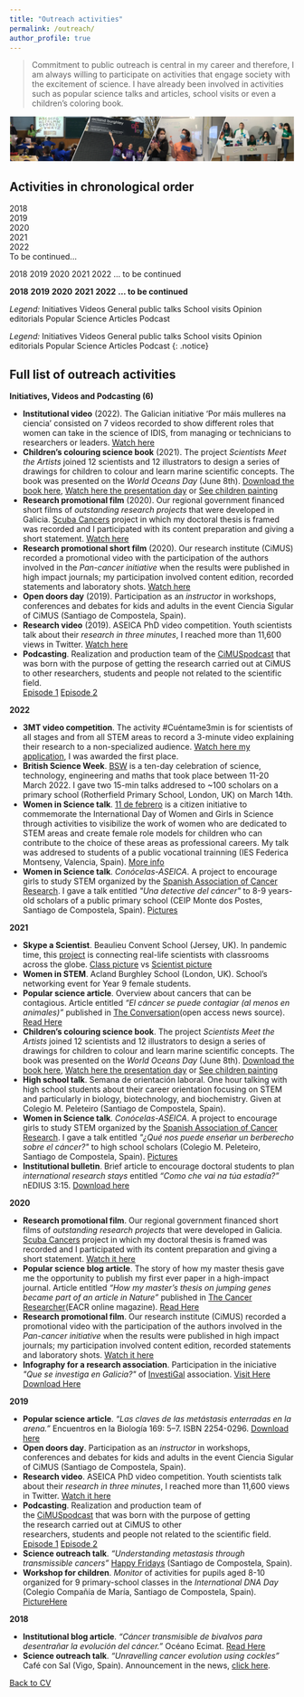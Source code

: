 ```yaml
---
title: "Outreach activities"
permalink: /outreach/
author_profile: true
---
```


> Commitment to public outreach is central in my career and therefore, I am always willing to participate on activities that engage society with the excitement of science. I have already been involved in activities such as popular science talks and articles, school visits or even a children’s coloring book.

<img src='/images/Tira_FotosOutreach_AliciaLBruzos.png'>  

## Activities in chronological order 
2018  <i class="fa fa-book" aria-hidden="true"></i> <i class="fa fa-users" aria-hidden="true"></i>  
2019 <i class="fa fa-university" aria-hidden="true"></i> <i class="fa fa-users" aria-hidden="true"></i> <i class="fa fa-podcast" aria-hidden="true"></i> <i class="fa fa-play-circle" aria-hidden="true"></i> <i class="fa fa-paint-brush" aria-hidden="true"></i> <i class="fa fa-book" aria-hidden="true"></i>  
2020 <i class="fa fa-book" aria-hidden="true"></i> <i class="fa fa-play-circle" aria-hidden="true"></i> <i class="fa fa-book" aria-hidden="true"></i> <i class="fa fa-play-circle" aria-hidden="true"></i>  
2021 <i class="fa fa-book" aria-hidden="true"></i> <i class="fa fa-university" aria-hidden="true"></i> <i class="fa fa-university" aria-hidden="true"></i> <i class="fa fa-paint-brush" aria-hidden="true"></i> <i class="fa fa-book" aria-hidden="true"></i> <i class="fa fa-university" aria-hidden="true"></i> <i class="fa fa-university" aria-hidden="true"></i>  
2022 <i class="fa fa-university" aria-hidden="true"></i><i class="fa fa-university" aria-hidden="true"></i><i class="fa fa-university" aria-hidden="true"></i><i class="fa fa-play-circle" aria-hidden="true"></i>  
To be continued...



2018  <i class="fa fa-book" aria-hidden="true"></i> <i class="fa fa-users" aria-hidden="true"></i> 2019 <i class="fa fa-university" aria-hidden="true"></i> <i class="fa fa-users" aria-hidden="true"></i> <i class="fa fa-podcast" aria-hidden="true"></i> <i class="fa fa-play-circle" aria-hidden="true"></i> <i class="fa fa-paint-brush" aria-hidden="true"></i> <i class="fa fa-book" aria-hidden="true"></i> 2020 <i class="fa fa-book" aria-hidden="true"></i> <i class="fa fa-play-circle" aria-hidden="true"></i> <i class="fa fa-book" aria-hidden="true"></i> <i class="fa fa-play-circle" aria-hidden="true"></i> 2021 <i class="fa fa-book" aria-hidden="true"></i> <i class="fa fa-university" aria-hidden="true"></i> <i class="fa fa-university" aria-hidden="true"></i> <i class="fa fa-paint-brush" aria-hidden="true"></i> <i class="fa fa-book" aria-hidden="true"></i> <i class="fa fa-university" aria-hidden="true"></i> <i class="fa fa-university" aria-hidden="true"></i> 2022 <i class="fa fa-university" aria-hidden="true"></i><i class="fa fa-university" aria-hidden="true"></i><i class="fa fa-university" aria-hidden="true"></i><i class="fa fa-play-circle" aria-hidden="true"></i> … to be continued



**2018**  <i class="fa fa-book" aria-hidden="true"></i> <i class="fa fa-users" aria-hidden="true"></i> **2019** <i class="fa fa-university" aria-hidden="true"></i> <i class="fa fa-users" aria-hidden="true"></i> <i class="fa fa-podcast" aria-hidden="true"></i> <i class="fa fa-play-circle" aria-hidden="true"></i> <i class="fa fa-paint-brush" aria-hidden="true"></i> <i class="fa fa-book" aria-hidden="true"></i> **2020** <i class="fa fa-book" aria-hidden="true"></i> <i class="fa fa-play-circle" aria-hidden="true"></i> <i class="fa fa-book" aria-hidden="true"></i> <i class="fa fa-play-circle" aria-hidden="true"></i> **2021** <i class="fa fa-book" aria-hidden="true"></i> <i class="fa fa-university" aria-hidden="true"></i> <i class="fa fa-university" aria-hidden="true"></i> <i class="fa fa-paint-brush" aria-hidden="true"></i> <i class="fa fa-book" aria-hidden="true"></i> <i class="fa fa-university" aria-hidden="true"></i> <i class="fa fa-university" aria-hidden="true"></i> **2022** <i class="fa fa-university" aria-hidden="true"></i><i class="fa fa-university" aria-hidden="true"></i><i class="fa fa-university" aria-hidden="true"></i><i class="fa fa-play-circle" aria-hidden="true"></i> **… to be continued**

*Legend:*
<i class="fa fa-paint-brush" aria-hidden="true"></i> Initiatives 
<i class="fa fa-play-circle" aria-hidden="true"></i> Videos 
<i class="fa fa-users" aria-hidden="true"></i> General public talks 
<i class="fa fa-university" aria-hidden="true"></i> School visits 
<i class="fa fa-pencil-square-o" aria-hidden="true"></i> Opinion editorials 
<i class="fa fa-book" aria-hidden="true"></i> Popular Science Articles 
<i class="fa fa-podcast" aria-hidden="true"></i>Podcast  


*Legend:*
<i class="fa fa-paint-brush" aria-hidden="true"></i> Initiatives 
<i class="fa fa-play-circle" aria-hidden="true"></i> Videos 
<i class="fa fa-users" aria-hidden="true"></i> General public talks 
<i class="fa fa-university" aria-hidden="true"></i> School visits 
<i class="fa fa-pencil-square-o" aria-hidden="true"></i> Opinion editorials 
<i class="fa fa-book" aria-hidden="true"></i> Popular Science Articles 
<i class="fa fa-podcast" aria-hidden="true"></i>Podcast {: .notice}

## Full list of outreach activities 

**Initiatives, Videos and Podcasting (6)**

* **Institutional video** (2022). The Galician initiative ‘Por máis mulleres na ciencia’ consisted on 7 videos recorded to show different roles that women can take in the science of IDIS, from managing or technicians to researchers or leaders. [Watch here](https://youtu.be/npxiCJKXCGo)
* **Children’s colouring science book** (2021). The project *Scientists Meet the Artists* joined 12 scientists and 12 illustrators to design a series of drawings for children to colour and learn marine scientific concepts. The book was presented on the *World Oceans Day* (June 8th). [Download the book here](https://albruzos.github.io/files/outreach_2021-ScientistsMeetArtists.pdf), [Watch here the presentation day](https://tv.uvigo.es/video/60e852f1fe8ebc541a176b22) or [See children painting](https://twitter.com/campusdomar/status/1408319520893247488)
* **Research promotional film** (2020). Our regional government financed short films of *outstanding research projects* that were developed in Galicia. [Scuba Cancers](http://www.scubacancers.org/) project in which my doctoral thesis is framed was recorded and I participated with its content preparation and giving a short statement. [Watch here](https://www.youtube.com/watch?v=Ig3-LggH9Rs)
* **Research promotional short film** (2020). Our research institute (CiMUS) recorded a promotional video with the participation of the authors involved in the *Pan-cancer initiative* when the results were published in high impact journals; my participation involved content edition, recorded statements and laboratory shots. [Watch here](https://www.youtube.com/watch?v=1fm9kL94xn0)
* **Open doors day** (2019). Participation as an *instructor* in workshops, conferences and debates for kids and adults in the event Ciencia Sigular of CiMUS (Santiago de Compostela, Spain).
* **Research video** (2019). ASEICA PhD video competition. Youth scientists talk about their *research in three minutes*, I reached more than 11,600 views in Twitter. [Watch here](www.twitter.com/BruzosAliciaL/status/1196606566365089792)
* **Podcasting**. Realization and production team of the [CiMUSpodcast](https://www.ivoox.com/podcast-cimus-podcast_sq_f1817120_1.html) that was born with the purpose of getting the research carried out at CiMUS to other researchers, students and people not related to the scientific field.  
[Episode 1](https://www.ivoox.com/capitulo-1-autismo-audios-mp3_rf_45092632_1.html) [Episode 2](https://www.ivoox.com/capitulo-2-cancer-audios-mp3_rf_47395915_1.html)   
















**2022**  
* **3MT video competition**. The activity #Cuéntame3min is for scientists of all stages and from all STEM areas to record a 3-minute video explaining their research to a non-specialized audience. [Watch here my application](https://www.youtube.com/watch?v=2TYl6BZ-_SA), I was awarded the first place.  
* **British Science Week**. [BSW](https://www.britishscienceweek.org/) is a ten-day celebration of science, technology, engineering and maths that took place between 11-20 March 2022. I gave two 15-min talks addresed to ~100 scholars on a primary school (Rotherfield Primary School, London, UK) on March 14th.  
* **Women in Science talk**. [11 de febrero](https://11defebrero.org/) is a citizen initiative to commemorate the International Day of Women and Girls in Science through activities to visibilize the work of women who are dedicated to STEM areas and create female role models for children who can contribute to the choice of these areas as professional careers. My talk was addresed to students of a public vocational trainning (IES Federica Montseny, Valencia, Spain). [More info](https://twitter.com/BruzosAliciaL/status/1491803176248381440)  
* **Women in Science talk**. *Conócelas-ASEICA*. A project to encourage girls to study STEM organized by the [Spanish Association of Cancer Research](https://www.aseica.es). I gave a talk entitled *"Una detective del cáncer"* to 8-9 years-old scholars of a public primary school (CEIP Monte dos Postes, Santiago de Compostela, Spain). [Pictures](https://twitter.com/BruzosAliciaL/status/1491178436244930561) 

**2021**  
* **Skype a Scientist**. Beaulieu Convent School (Jersey, UK). In pandemic time, this [project](https://www.skypeascientist.com/) is connecting real-life scientists with classrooms across the globe. [Class picture](https://twitter.com/BeaulieuBio/status/1471792405150056453) vs [Scientist picture](https://twitter.com/BruzosAliciaL/status/1471848905054863364/photo/1)
* **Women in STEM**. Acland Burghley School (London, UK). School’s networking event for Year 9 female students.
* **Popular science article**. Overview about cancers that can be contagious. Article entitled *“El cáncer se puede contagiar (al menos en animales)”* published in [The Conversation](https://theconversation.com/es)(open access news source). [Read Here](https://theconversation.com/el-cancer-se-puede-contagiar-al-menos-en-animales-163529)
* **Children’s colouring science book**. The project *Scientists Meet the Artists* joined 12 scientists and 12 illustrators to design a series of drawings for children to colour and learn marine scientific concepts. The book was presented on the *World Oceans Day* (June 8th). [Download the book here](https://albruzos.github.io/files/outreach_2021-ScientistsMeetArtists.pdf), [Watch here the presentation day](https://tv.uvigo.es/video/60e852f1fe8ebc541a176b22) or [See children painting](https://twitter.com/campusdomar/status/1408319520893247488)
* **High school talk**. Semana de orientación laboral. One hour talking with high school students about their career orientation focusing on STEM and particularly in biology, biotechnology, and biochemistry. Given at Colegio M. Peleteiro (Santiago de Compostela, Spain). 
* **Women in Science talk**. *Conócelas-ASEICA*. A project to encourage girls to study STEM organized by the [Spanish Association of Cancer Research](https://www.aseica.es). I gave a talk entitled *"¿Qué nos puede enseñar un berberecho sobre el cáncer?"* to high school scholars (Colegio M. Peleteiro, Santiago de Compostela, Spain). [Pictures](https://twitter.com/ASEICAnews/status/1369634686918660102) 
* **Institutional bulletin**. Brief article to encourage doctoral students to plan *international research stays* entitled *“Como che vai na túa estadía?”* nEDIUS 3:15. [Download here](https://albruzos.github.io/files/outreach_2021-nEDIUS-researchstays.pdf)

**2020**  
* **Research promotional film**. Our regional government financed short films of *outstanding research projects* that were developed in Galicia. [Scuba Cancers](http://www.scubacancers.org/) project in which my doctoral thesis is framed was recorded and I participated with its content preparation and giving a short statement. [Watch it here](https://www.youtube.com/watch?v=Ig3-LggH9Rs)
* **Popular science blog article**. The story of how my master thesis gave me the opportunity to publish my first ever paper in a high-impact journal. Article entitled *“How my master’s thesis on jumping genes became part of an article in Nature”* published in [The Cancer Researcher](https://www.eacr.org/magazine)(EACR online magazine). [Read Here](https://magazine.eacr.org/how-my-masters-thesis-on-jumping-genes-became-part-of-an-article-in-nature/)
* **Research promotional film**. Our research institute (CiMUS) recorded a promotional video with the participation of the authors involved in the *Pan-cancer initiative* when the results were published in high impact journals; my participation involved content edition, recorded statements and laboratory shots. [Watch it here](https://www.youtube.com/watch?v=1fm9kL94xn0)
* **Infography for a research association**. Participation in the iniciative _"Que se investiga en Galicia?"_ of [InvestiGal](https://investi.gal/) association. [Visit Here](https://investi.gal/divulgacion/#infografias) [Download Here](https://drive.google.com/uc?export=download&id=1NsMMFnN4FlGWwWOEYlnmfxvamcodAJmc)

**2019**  
* **Popular science article**. *“Las claves de las metástasis enterradas en la arena.”* Encuentros en la Biología 169: 5–7. ISBN 2254-0296. [Download here](https://albruzos.github.io/files/outreach_2019-EncuentrosEnLaBiologia.pdf)
* **Open doors day**. Participation as an *instructor* in workshops, conferences and debates for kids and adults in the event Ciencia Sigular of CiMUS (Santiago de Compostela, Spain).
* **Research video**. ASEICA PhD video competition. Youth scientists talk about their *research in three minutes*, I reached more than 11,600 views in Twitter. [Watch it here](www.twitter.com/BruzosAliciaL/status/1196606566365089792)
* **Podcasting**. Realization and production team of the [CiMUSpodcast](https://www.ivoox.com/podcast-cimus-podcast_sq_f1817120_1.html) that was born with the purpose of getting the research carried out at CiMUS to other researchers, students and people not related to the scientific field.  
[Episode 1](https://www.ivoox.com/capitulo-1-autismo-audios-mp3_rf_45092632_1.html) [Episode 2](https://www.ivoox.com/capitulo-2-cancer-audios-mp3_rf_47395915_1.html)   
* **Science outreach talk**. *“Understanding metastasis through transmissible cancers”* [Happy Fridays](https://www.usc.es/cimus/es/HappyFridaysMay24) (Santiago de Compostela, Spain).
* **Workshop for children**. *Monitor* of activities for pupils aged 8-10 organized for 9 primary-school classes in the *International DNA Day* (Colegio Compañía de María, Santiago de Compostela, Spain). [PictureHere](https://twitter.com/BruzosAliciaL/status/1121533459720286209)

**2018**  
* **Institutional blog article**. *“Cáncer transmisible de bivalvos para desentrañar la evolución del cáncer.”* Océano Ecimat. [Read Here](https://oceanoecimat.wordpress.com/2018/05/11/cancer-transmisible-de-bivalvos-para-desentranar-la-evolucion-del-cancer/)
* **Science outreach talk**. *“Unravelling cancer evolution using cockles”* Café con Sal (Vigo, Spain). Announcement in the news, [click here](http://www.ipacuicultura.com/noticias/ultima_hora/62069/el_ciclo_de_conferencias_de_cafe_con_sal_de_la_ecimat_aborda_como_los_berberechos_pueden_ayudar_a_desentranar_la_evolucion_del_cancer.html).


[Back to CV](https://albruzos.github.io/cv/)
